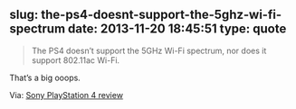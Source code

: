 slug: the-ps4-doesnt-support-the-5ghz-wi-fi-spectrum
date: 2013-11-20 18:45:51
type: quote
---

> The PS4 doesn’t support the 5GHz Wi-Fi spectrum, nor does it support 802.11ac Wi-Fi.

That’s a big ooops.

 Via: [Sony PlayStation 4 review](http://www.theverge.com/2013/11/15/5106888/sony-playstation-4-review)
